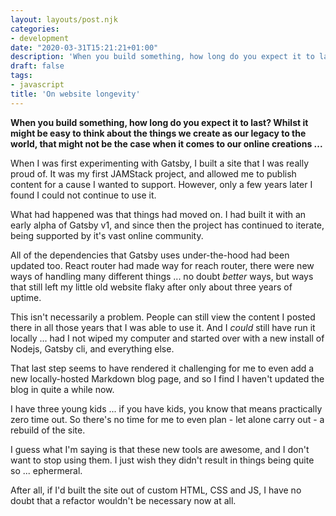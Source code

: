 ```yaml
---
layout: layouts/post.njk
categories:
- development
date: "2020-03-31T15:21:21+01:00"
description: 'When you build something, how long do you expect it to last? Whilst it might be easy to think about the things we create as our legacy to the world, that might not be the case when it comes to our online creations ...'
draft: false
tags:
- javascript
title: 'On website longevity'
---
```


**When you build something, how long do you expect it to last? Whilst it might be easy to think about the things we create as our legacy to the world, that might not be the case when it comes to our online creations ...**

When I was first experimenting with Gatsby, I built a site that I was really proud of. It was my first JAMStack project, and allowed me to publish content for a cause I wanted to support. However, only a few years later I found I could not continue to use it.

What had happened was that things had moved on. I had built it with an early alpha of Gatsby v1, and since then the project has continued to iterate, being supported by it's vast online community.

All of the dependencies that Gatsby uses under-the-hood had been updated too. React router had made way for reach router, there were new ways of handling many different things ... no doubt _better_ ways, but ways that still left my little old website flaky after only about three years of uptime.

This isn't necessarily a problem. People can still view the content I posted there in all those years that I was able to use it. And I _could_ still have run it locally ... had I not wiped my computer and started over with a new install of Nodejs, Gatsby cli, and everything else.

That last step seems to have rendered it challenging for me to even add a new locally-hosted Markdown blog page, and so I find I haven't updated the blog in quite a while now.

I have three young kids ... if you have kids, you know that means practically zero time out. So there's no time for me to even plan - let alone carry out - a rebuild of the site.

I guess what I'm saying is that these new tools are awesome, and I don't want to stop using them. I just wish they didn't result in things being quite so ... ephermeral.

After all, if I'd built the site out of custom HTML, CSS and JS, I have no doubt that a refactor wouldn't be necessary now at all.
